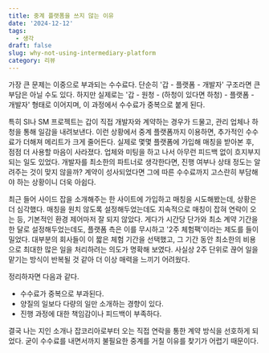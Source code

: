 ```yaml
---
title: 중계 플랫폼을 쓰지 않는 이유
date: '2024-12-12'
tags:
  - 생각
draft: false
slug: why-not-using-intermediary-platform
category: 리뷰
---
```


가장 큰 문제는 이중으로 부과되는 수수료다. 단순히 '갑 - 플랫폼 - 개발자' 구조라면 큰 부담은 아닐 수도 있다. 하지만 실제로는 '갑 - 원청 - (하청이 있다면 하청) - 플랫폼 - 개발자' 형태로 이어지며, 이 과정에서 수수료가 중복으로 붙게 된다.

특히 SI나 SM 프로젝트는 갑이 직접 개발자와 계약하는 경우가 드물고, 관리 업체나 하청을 통해 일감을 내려보낸다. 이런 상황에서 중계 플랫폼까지 이용하면, 추가적인 수수료가 더해져 메리트가 크게 줄어든다. 실제로 몇몇 플랫폼에 가입해 매칭을 받아본 후, 점점 더 사용할 마음이 사라졌다. 업체와 미팅을 하고 나서 아무런 피드백 없이 흐지부지되는 일도 있었다. 개발자를 최소한의 파트너로 생각한다면, 진행 여부나 상태 정도는 알려주는 것이 맞지 않을까? 계약이 성사되었다면 그에 따른 수수료까지 고스란히 부담해야 하는 상황이니 더욱 아쉽다.

최근 들어 사이드 잡을 소개해주는 한 사이트에 가입하고 매칭을 시도해봤는데, 상황은 더 심각했다. 매칭을 원치 않도록 설정해두었는데도 지속적으로 매칭이 잡혀 연락이 오는 등, 기본적인 환경 제어마저 잘 되지 않았다. 게다가 시간당 단가와 최소 계약 기간을 한 달로 설정해두었는데도, 플랫폼 측은 이를 무시하고 '2주 체험팩'이라는 제도를 들이밀었다. 대부분의 회사들이 이 짧은 체험 기간을 선택했고, 그 기간 동안 최소한의 비용으로 최대한 많은 일을 처리하려는 의도가 명확해 보였다. 사실상 2주 단위로 끊어 일을 맡기는 방식이 반복될 것 같아 더 이상 매력을 느끼기 어려웠다.

정리하자면 다음과 같다.

- 수수료가 중복으로 부과된다.
- 양질의 일보다 다량의 일만 소개하는 경향이 있다.
- 진행 과정에 대한 책임감이나 피드백이 부족하다.

결국 나는 지인 소개나 잡코리아로부터 오는 직접 연락을 통한 계약 방식을 선호하게 되었다. 굳이 수수료를 내면서까지 불필요한 중계를 거칠 이유를 찾기가 어렵기 때문이다.
